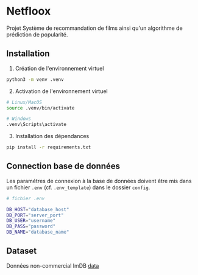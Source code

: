 # Netfloox
Projet Système de recommandation de films ainsi qu'un algorithme de prédiction de popularité.

## Installation

1.  Création de l'environnement virtuel

```bash
python3 -m venv .venv
```

2. Activation de l'environnement virtuel

```bash
# Linux/MacOS
source .venv/bin/activate

# Windows
.venv\Scripts\activate
```

3. Installation des dépendances

```bash
pip install -r requirements.txt
```

## Connection base de données
Les paramétres de connexion à la base de données doivent être mis dans un fichier `.env` (cf. `.env_template`) dans le dossier `config`.  
```bash
# fichier .env

DB_HOST="database_host"
DB_PORT="server_port"
DB_USER="username"
DB_PASS="password"
DB_NAME="database_name"
```

## Dataset
Données non-commercial ImDB [data](https://developer.imdb.com/non-commercial-datasets)
